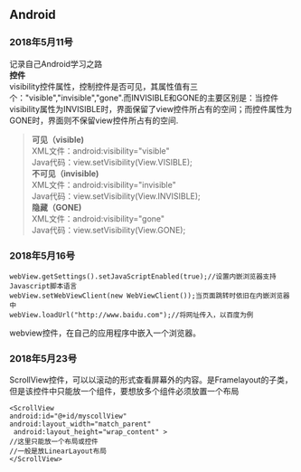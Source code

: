 ## Android  
### 2018年5月11号  
记录自己Android学习之路  
**控件**  
visibility控件属性，控制控件是否可见，其属性值有三个："visible","invisible","gone".而INVISIBLE和GONE的主要区别是：当控件visibility属性为INVISIBLE时，界面保留了view控件所占有的空间；而控件属性为GONE时，界面则不保留view控件所占有的空间.  
>**可见（visible)**    
>XML文件：android:visibility="visible"  
>Java代码：view.setVisibility(View.VISIBLE);  
>**不可见（invisible)**  
>XML文件：android:visibility="invisible"  
>Java代码：view.setVisibility(View.INVISIBLE);  
>**隐藏（GONE)**  
>XML文件：android:visibility="gone"  
>Java代码：view.setVisibility(View.GONE);    
  
### 2018年5月16号  
```
webView.getSettings().setJavaScriptEnabled(true);//设置内嵌浏览器支持Javascript脚本语言
webView.setWebViewClient(new WebViewClient());当页面跳转时依旧在内嵌浏览器中
webView.loadUrl("http://www.baidu.com");//将网址传入，以百度为例
```
webview控件，在自己的应用程序中嵌入一个浏览器。  
### 2018年5月23号  
ScrollView控件，可以以滚动的形式查看屏幕外的内容。是Framelayout的子类，但是该控件中只能放一个组件，要想放多个组件必须放置一个布局
```
<ScrollView
android:id="@+id/myscollView"  
android:layout_width="match_parent" 
 android:layout_height="wrap_content" > 
//这里只能放一个布局或控件
//一般是放LinearLayout布局
</ScrollView>
```
